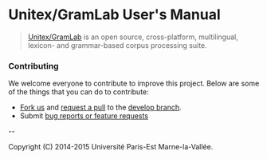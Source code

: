 # Unitex/GramLab User's Manual

> [Unitex/GramLab][unitex] is an open source, cross-platform, multilingual, lexicon- and grammar-based corpus processing suite.

### Contributing

We welcome everyone to contribute to improve this project. Below are some of the
things that you can do to contribute:

-  [Fork us](https://github.com/UnitexGramLab/unitex-doc-usermanual/fork) and [request a pull](https://github.com/UnitexGramLab/unitex-doc-usermanual/pulls) to the [develop branch](https://github.com/UnitexGramLab/unitex-doc-usermanual/tree/develop).
-  Submit [bug reports or feature requests](https://github.com/UnitexGramLab/unitex-doc-usermanual/issues)


--

Copyright (C) 2014-2015 Université Paris-Est Marne-la-Vallée. 

[unitex]: http://unitexgramlab.org
